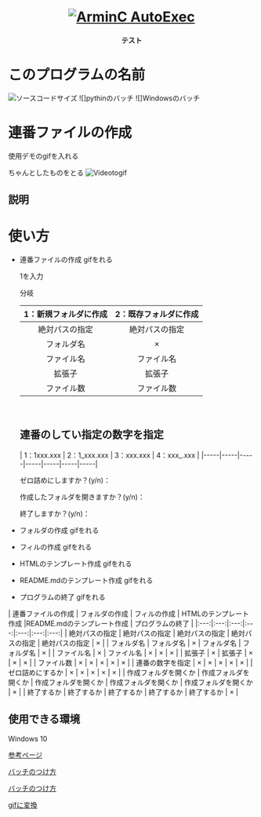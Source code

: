 <h1 align = "center">
  <br>
  <a href="https://github.com/ArmynC/ArminC-AutoExec/archive/master.zip"> <img src = "https://arminc.ga/resources/autoexec/arminc_autoexec.png" alt = " ArminC AutoExec "> </a>
</h1>
<h4 align = "center">テスト</h4>

# このプログラムの名前

![ソースコードサイズ](https://img.shields.io/badge/test-nw-blue)
![]pythinのバッチ
![]Windowsのバッチ
# 連番ファイルの作成

使用デモのgifを入れる

ちゃんとしたものをとる
![Videotogif](https://user-images.githubusercontent.com/69783019/99545272-8d0d0100-29f8-11eb-9191-9237dd21fe8c.gif)

## 説明

# 使い方
* 連番ファイルの作成
gifをれる

    1を入力
    
    分岐

    | 1：新規フォルダに作成 | 2：既存フォルダに作成 |
    |:---:|:---:|
    | 絶対パスの指定 | 絶対パスの指定 |
    | フォルダ名 | × |
    | ファイル名 | ファイル名 |
    | 拡張子 | 拡張子 |
    | ファイル数 | ファイル数 |
    
    <br>

    ## 連番のしてい指定の数字を指定

    | 1：1xxx.xxx | 2：1_xxx.xxx | 3：xxx.xxx | 4：xxx_.xxx |
    |-----|-----|-----|-----|-----|-----|-----|

   ゼロ詰めにしますか？(y/n)：
 
   作成したフォルダを開きますか？(y/n)：

   終了しますか？(y/n)：

* フォルダの作成
gifをれる

* フィルの作成
gifをれる

* HTMLのテンプレート作成
gifをれる

* README.mdのテンプレート作成
gifをれる

* プログラムの終了
gifをれる


| 連番ファイルの作成 | フォルダの作成 | フィルの作成 | HTMLのテンプレート作成 |README.mdのテンプレート作成 | プログラムの終了 |
|:---:|:---:|:---:|:---:|:---:|:---:|:---:|
| 絶対パスの指定 | 絶対パスの指定 | 絶対パスの指定 | 絶対パスの指定 | 絶対パスの指定 | × |
| フォルダ名 | フォルダ名 | × | フォルダ名 | フォルダ名 | × |
| ファイル名 | × | ファイル名 | × | × | × |
| 拡張子 | × | 拡張子 | × | × | × |
| ファイル数 | × | × | × | × | × |
| 連番の数字を指定 | × | × | × | × | × |
| ゼロ詰めにするか | × | × | × | × | × |
| 作成フォルダを開くか | 作成フォルダを開くか | 作成フォルダを開くか | 作成フォルダを開くか | 作成フォルダを開くか | × |
| 終了するか | 終了するか | 終了するか | 終了するか | 終了するか | × |
<br>
## 

## 使用できる環境

Windows 10




[参考ページ](https://github.com/matiassingers/awesome-readme)

[バッチのつけ方](https://qiita.com/koeri3/items/f85a617dcb6efebb2cab)

[バッチのつけ方](https://kic-yuuki.hatenablog.com/entry/2019/06/29/173256)

[gifに変換](https://rakko.tools/tools/86/)
